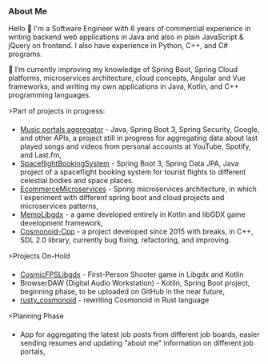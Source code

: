 <!--
**Patriqu/Patriqu** is a ✨ _special_ ✨ repository because its `README.md` (this file) appears on your GitHub profile.

Here are some ideas to get you started:

- 🔭 I’m currently working on ...
- 🌱 I’m currently learning ...
- 👯 I’m looking to collaborate on ...
- 🤔 I’m looking for help with ...
- 💬 Ask me about ...
- 📫 How to reach me: ...
- 😄 Pronouns: ...
- ⚡ Fun fact: ...
-->

### About Me
Hello 👋 I'm a Software Engineer with 6 years of commercial experience in writing backend web applications in Java and also in plain JavaScript & jQuery on frontend. I also have experience in Python, C++, and C# programs.

🌱 I’m currently improving my knowledge of Spring Boot, Spring Cloud platforms, microservices architecture, cloud concepts, Angular and Vue frameworks, and writing my own applications in Java, Kotlin, and C++ programming languages.

⚡Part of projects in progress:
- [Music portals aggregator](https://github.com/Patriqu/MusicPortalsAggregator) - Java, Spring Boot 3, Spring Security, Google, and other APIs, a project still in progress for aggregating data about last played songs and videos from personal accounts at YouTube, Spotify, and Last.fm,
- [SpaceflightBookingSystem](https://github.com/Patriqu/SpaceflightBookingSystem) - Spring Boot 3, Spring Data JPA, Java project of a spaceflight booking system for tourist flights to different celestial bodies and space places.
- [EcommerceMicroservices](https://github.com/Patriqu/EcommerceMicroservices) - Spring microservices architecture, in which I experiment with different spring boot and cloud projects and microservices patterns,
- [MemoLibgdx](https://github.com/Patriqu/MemoLibgdx) - a game developed entirely in Kotlin and libGDX game development framework,
- [Cosmonoid-Cpp](https://github.com/Patriqu/Cosmonoid-Cpp) - a project developed since 2015 with breaks, in C++, SDL 2.0 library, currently bug fixing, refactoring, and improving.

⚡Projects On-Hold
- [CosmicFPSLibgdx](https://github.com/Patriqu/CosmicFPSLibgdx) - First-Person Shooter game in Libgdx and Kotlin
- BrowserDAW (Digital Audio Workstation) - Kotlin, Spring Boot project, beginning phase, to be uploaded on GitHub in the near future,
- [rusty_cosmonoid](https://github.com/Patriqu/rusty_cosmonoid) - rewriting Cosmonoid in Rust language

⚡Planning Phase
- App for aggregating the latest job posts from different job boards, easier sending resumes and updating "about me" information on different job portals,
